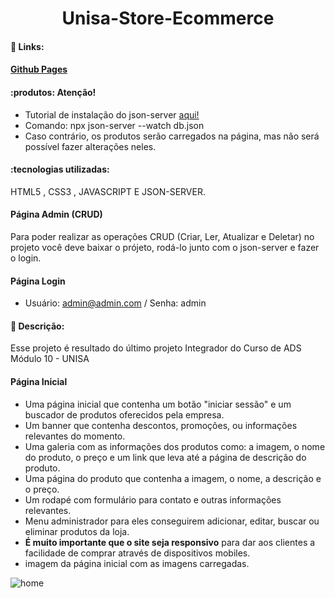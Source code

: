 <h1 align="center">Unisa-Store-Ecommerce</h1>

#### :sparkler: Links:

#### [Github Pages](https://leandroomenezes.github.io/Projeto_Integrador_Unisa/) 

#### :produtos: Atenção!

- Tutorial de instalação do json-server [aqui!](https://blog.betrybe.com/json-server/#2)
- Comando: npx json-server --watch db.json
- Caso contrário, os produtos serão carregados na página, mas não será possível fazer alterações neles.

#### :tecnologias utilizadas:

HTML5 , CSS3 , JAVASCRIPT E JSON-SERVER. 

#### Página Admin (CRUD)

Para poder realizar as operações CRUD (Criar, Ler, Atualizar e Deletar) no projeto você deve baixar o prójeto, rodá-lo junto com o json-server e fazer 
o login.

#### Página Login

- Usuário: admin@admin.com / Senha: admin

#### :scroll: Descrição:

Esse projeto é resultado do último projeto Integrador do Curso de ADS Módulo 10 - UNISA   

#### Página Inicial

- Uma página inicial que contenha um botão "iniciar sessão" e um buscador de produtos oferecidos pela empresa.
- Um banner que contenha descontos, promoções, ou informações relevantes do momento.
- Uma galeria com as informações dos produtos como: a imagem, o nome do produto, o preço e um link que leva até a página de descrição do produto.
- Uma página do produto que contenha a imagem, o nome, a descrição e o preço.
- Um rodapé com formulário para contato e outras informações relevantes.
- Menu administrador para eles conseguirem adicionar, editar, buscar ou eliminar produtos da loja.
- **É muito importante que o site seja responsivo** para dar aos clientes a facilidade de comprar através de dispositivos mobiles.
- imagem da página inicial com as imagens carregadas.

![home](https://github.com/LeandroOmenezes/Projeto_Integrador_Unisa/assets/97365752/76307ca8-b4a4-4073-8c82-1cc18eb4051e)







 
